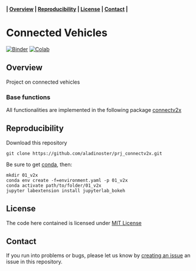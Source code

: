 **| [Overview](#overview) | [Reproducibility](#reproducibility) | [License](#license) | [Contact](#contact) |**

# Connected Vehicles 

[![Binder](https://mybinder.org/badge_logo.svg)](https://mybinder.org/v2/gh/aladinoster/prj_connectv2x.git/Project02?filepath=Project02.ipynb) [![Colab](https://colab.research.google.com/assets/colab-badge.svg)](https://colab.research.google.com/github/aladinoster/prj_connectv2x/blob/Project02/Project02.ipynb)

## Overview

Project on connected vehicles

### Base functions 

All functionalities are implemented in the following package [connectv2x](https://github.com/aladinoster/connectv2x)

## Reproducibility

Download this repository

```{bash}
git clone https://github.com/aladinoster/prj_connectv2x.git
```

Be sure to get [conda](https://www.anaconda.com/distribution/), then:

```{bash}
mkdir 01_v2x
conda env create -f=environment.yaml -p 01_v2x
conda activate path/to/folder/01_v2x
jupyter labextension install jupyterlab_bokeh
```

## License

The code here contained is licensed under [MIT License](LICENSE)

## Contact 

If you run into problems or bugs, please let us know by [creating an issue](https://github.com/aladinoster/prj_connectv2x/issues/new) an issue in this repository.

